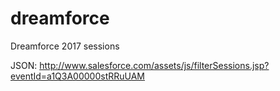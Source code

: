 # dreamforce
Dreamforce 2017 sessions 

JSON: http://www.salesforce.com/assets/js/filterSessions.jsp?eventId=a1Q3A00000stRRuUAM
